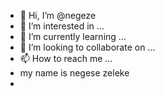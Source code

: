 - 👋 Hi, I’m @negeze
- 👀 I’m interested in ...
- 🌱 I’m currently learning ...
- 💞️ I’m looking to collaborate on ...
- 📫 How to reach me ...
- my name is  negese zeleke
- 

<!---
negeze/negeze is a ✨ special ✨ repository because its `README.md` (this file) appears on your GitHub profile.
You can click the Preview link to take a look at your changes.
--->
